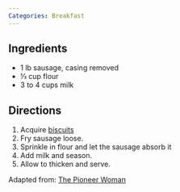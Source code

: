```yaml
---
Categories: Breakfast
---
```


## Ingredients

- 1 lb sausage, casing removed
- &#8531; cup flour
- 3 to 4 cups milk

## Directions

1. Acquire [biscuits](../biscuits)
2. Fry sausage loose.
3. Sprinkle in flour and let the sausage absorb it
4. Add milk and season.
5. Allow to thicken and serve.

Adapted from: [The Pioneer Woman](http://thepioneerwoman.com/cooking/2013/03/drop-biscuits-and-sausage-gravy/)